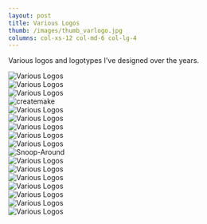 ```yaml
---
layout: post
title: Various Logos
thumb: /images/thumb_varlogo.jpg
columns: col-xs-12 col-md-6 col-lg-4
---
```


Various logos and logotypes I've designed over the years.

<!--more-->

<div><img src="/images/vlogo1.jpg" alt="Various Logos"></div>

<div><img src="/images/vlogo2.jpg" class="m" alt="Various Logos"></div>

<div><img src="/images/vlogo3.jpg" class="m" alt="Various Logos"></div>

<div><img src="/images/createmake1.jpg" class="m" alt="createmake"></div>

<div><img src="/images/vlogo4.jpg" class="m" alt="Various Logos"></div>

<div><img src="/images/vlogo5.jpg" class="m" alt="Various Logos"></div>

<div><img src="/images/vlogo6.jpg" class="m" alt="Various Logos"></div>

<div><img src="/images/vlogo7.jpg" class="m" alt="Various Logos"></div>

<div><img src="/images/vlogo8.jpg" class="m" alt="Various Logos"></div>

<div><img src="/images/snooparound1.jpg" alt="Snoop-Around"></div>

<div><img src="/images/vlogo9.jpg" class="m" alt="Various Logos"></div>

<div><img src="/images/vlogo10.jpg" class="m" alt="Various Logos"></div>

<div><img src="/images/vlogo12.jpg" class="m" alt="Various Logos"></div>

<div><img src="/images/vlogo13.jpg" class="m" alt="Various Logos"></div>

<div><img src="/images/vlogo14.jpg" class="m" alt="Various Logos"></div>

<div><img src="/images/vlogo15.jpg" class="m" alt="Various Logos"></div>

<div><img src="/images/vlogo16.jpg" class="m" alt="Various Logos"></div>
